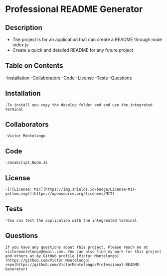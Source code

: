 # Professional README Generator
  
  ## Description
  - The project is for an application that can create a README through node index.js
  - Create a quick and detailed README for any future project
  
  ## Table on Contents
  
  -[Installation](#installation)
  -[Collaborators](#collaborators)
  -[Code](#code)
  -[License](#license)
  -[Tests](#tests)
  -[Questions](#questions)
  
  ## Installation
    -To install you copy the develop folder and and use the integrated terminal
   
  ## Collaborators
    -Victor Montelongo
  
  ## Code
    -JavaScript,Node.Js
  
  ## License
    -[![License: MIT](https://img.shields.io/badge/License-MIT-yellow.svg)](https://opensource.org/licenses/MIT)
    
  ## Tests
    -You can test the application with the integreated terminal
  

  ## Questions
    If you have any questions about this project. Please reach me at victormontelongo@email.com. You can also find my work for this project and others at my GitHub profile [Victor Montelongo](https://github.com/Victor Montelongo) repo(https://github.com/VictorMontelongo/Professional-README-Generator)
  
  